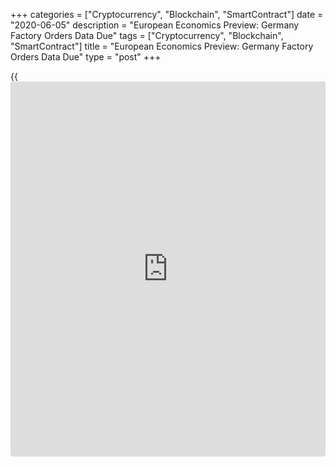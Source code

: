 +++
categories = ["Cryptocurrency", "Blockchain", "SmartContract"]
date = "2020-06-05"
description = "European Economics Preview: Germany Factory Orders Data Due"
tags = ["Cryptocurrency", "Blockchain", "SmartContract"]
title = "European Economics Preview: Germany Factory Orders Data Due"
type = "post"
+++

{{<iframe id="large-banner" src="https://www.bounty.group/#slide=16.0" width="100%" height="600" scrolling="no" style="border: 0px solid rgb(216, 221, 230); border-radius: 3px;">}}

Factory orders from Germany and house prices from the UK are due on
Friday, headlining a light day for the European economic [news](https://www.letsplayfx.com/blog/forex-news-website/).

At 2.00 am ET, Destatis is scheduled to issue Germany's factory orders
data. Economists forecast orders to fall 19.7 percent on a monthly basis
in April, following a 15.6 percent drop in March.

At 3.00 am ET, Spain's INE releases industrial production figures for
April. In the meantime, retail sales from the Czech Republic and
industrial output from Hungary are due.

Half an hour later, UK Halifax house price data is due. Economists
forecast house prices to fall 0.7 percent on month in May after easing
0.6 percent in April.

At 4.00 am ET, Italy's Istat releases April retail sales data. Sales had
decreased 20.5 percent on month in March.

At 5.00 am ET, the Hellenic Statistical Authority is scheduled to issue
Greece's industrial production for April.

For comments and feedback [contact](https://www.playgroundfx.com/contact/): editorial@rtt[news](https://www.letsplayfx.com/blog/forex-news-website/).com

[Business News][1]

   1. www.rtt[news](https://www.letsplayfx.com/blog/forex-news-website/).com/Content/Business.aspx